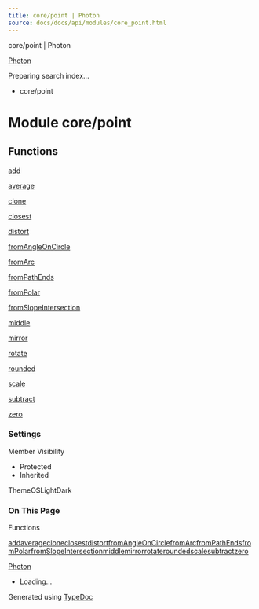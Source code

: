 ```yaml
---
title: core/point | Photon
source: docs/docs/api/modules/core_point.html
---
```


core/point | Photon

[Photon](../index.html)




Preparing search index...

* core/point

# Module core/point

## Functions

[add](../functions/core_point.add.html)


[average](../functions/core_point.average.html)


[clone](../functions/core_point.clone.html)


[closest](../functions/core_point.closest.html)


[distort](../functions/core_point.distort.html)


[fromAngleOnCircle](../functions/core_point.fromAngleOnCircle.html)


[fromArc](../functions/core_point.fromArc.html)


[fromPathEnds](../functions/core_point.fromPathEnds.html)


[fromPolar](../functions/core_point.fromPolar.html)


[fromSlopeIntersection](../functions/core_point.fromSlopeIntersection.html)


[middle](../functions/core_point.middle.html)


[mirror](../functions/core_point.mirror.html)


[rotate](../functions/core_point.rotate.html)


[rounded](../functions/core_point.rounded.html)


[scale](../functions/core_point.scale.html)


[subtract](../functions/core_point.subtract.html)


[zero](../functions/core_point.zero.html)

### Settings

Member Visibility

* Protected
* Inherited

ThemeOSLightDark

### On This Page

Functions

[add](#add)[average](#average)[clone](#clone)[closest](#closest)[distort](#distort)[fromAngleOnCircle](#fromangleoncircle)[fromArc](#fromarc)[fromPathEnds](#frompathends)[fromPolar](#frompolar)[fromSlopeIntersection](#fromslopeintersection)[middle](#middle)[mirror](#mirror)[rotate](#rotate)[rounded](#rounded)[scale](#scale)[subtract](#subtract)[zero](#zero)

[Photon](../index.html)

* Loading...

Generated using [TypeDoc](https://typedoc.org/)
